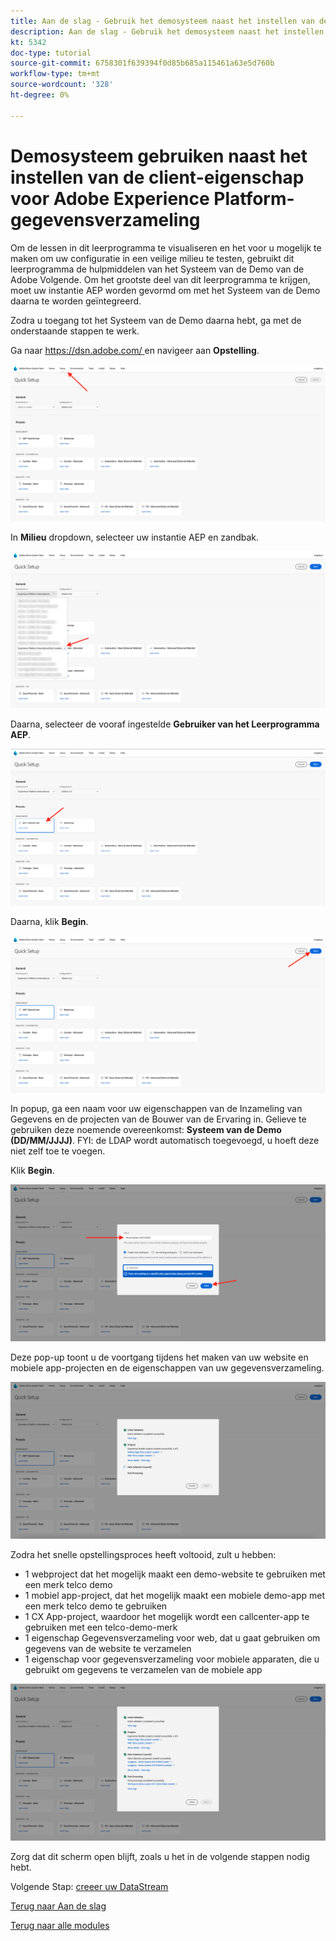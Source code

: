 ```yaml
---
title: Aan de slag - Gebruik het demosysteem naast het instellen van de opstarteigenschap
description: Aan de slag - Gebruik het demosysteem naast het instellen van de opstarteigenschap
kt: 5342
doc-type: tutorial
source-git-commit: 6758301f639394f0d85b685a115461a63e5d760b
workflow-type: tm+mt
source-wordcount: '328'
ht-degree: 0%

---
```


# Demosysteem gebruiken naast het instellen van de client-eigenschap voor Adobe Experience Platform-gegevensverzameling

Om de lessen in dit leerprogramma te visualiseren en het voor u mogelijk te maken om uw configuratie in een veilige milieu te testen, gebruikt dit leerprogramma de hulpmiddelen van het Systeem van de Demo van de Adobe Volgende. Om het grootste deel van dit leerprogramma te krijgen, moet uw instantie AEP worden gevormd om met het Systeem van de Demo daarna te worden geïntegreerd.

Zodra u toegang tot het Systeem van de Demo daarna hebt, ga met de onderstaande stappen te werk.

Ga naar [ https://dsn.adobe.com/ ](https://dsn.adobe.com/) en navigeer aan **Opstelling**.

![ DSN ](./images/dsnsetup.png)

In **Milieu** dropdown, selecteer uw instantie AEP en zandbak.

![ DSN ](./images/dsnh1.png)

Daarna, selecteer de vooraf ingestelde **Gebruiker van het Leerprogramma AEP**.

![ DSN ](./images/dsnhome.png)

Daarna, klik **Begin**.

![ DSN ](./images/dsn2.png)

In popup, ga een naam voor uw eigenschappen van de Inzameling van Gegevens en de projecten van de Bouwer van de Ervaring in. Gelieve te gebruiken deze noemende overeenkomst: **Systeem van de Demo (DD/MM/JJJJ)**. FYI: de LDAP wordt automatisch toegevoegd, u hoeft deze niet zelf toe te voegen.

Klik **Begin**.

![ DSN ](./images/dsn3.png)

Deze pop-up toont u de voortgang tijdens het maken van uw website en mobiele app-projecten en de eigenschappen van uw gegevensverzameling.

![ DSN ](./images/dsn4.png)

Zodra het snelle opstellingsproces heeft voltooid, zult u hebben:

- 1 webproject dat het mogelijk maakt een demo-website te gebruiken met een merk telco demo
- 1 mobiel app-project, dat het mogelijk maakt een mobiele demo-app met een merk telco demo te gebruiken
- 1 CX App-project, waardoor het mogelijk wordt een callcenter-app te gebruiken met een telco-demo-merk
- 1 eigenschap Gegevensverzameling voor web, dat u gaat gebruiken om gegevens van de website te verzamelen
- 1 eigenschap voor gegevensverzameling voor mobiele apparaten, die u gebruikt om gegevens te verzamelen van de mobiele app

![ DSN ](./images/dsn5.png)

Zorg dat dit scherm open blijft, zoals u het in de volgende stappen nodig hebt.

Volgende Stap: [ creeer uw DataStream ](./ex3.md)

[Terug naar Aan de slag](./getting-started.md)

[Terug naar alle modules](./../../../overview.md)
